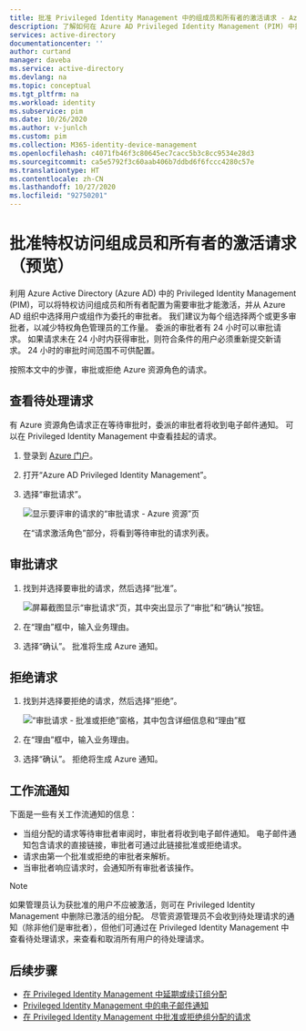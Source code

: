 ```yaml
---
title: 批准 Privileged Identity Management 中的组成员和所有者的激活请求 - Azure AD
description: 了解如何在 Azure AD Privileged Identity Management (PIM) 中批准或拒绝可分配角色的组的请求。
services: active-directory
documentationcenter: ''
author: curtand
manager: daveba
ms.service: active-directory
ms.devlang: na
ms.topic: conceptual
ms.tgt_pltfrm: na
ms.workload: identity
ms.subservice: pim
ms.date: 10/26/2020
ms.author: v-junlch
ms.custom: pim
ms.collection: M365-identity-device-management
ms.openlocfilehash: c4071fb46f3c80645ec7cacc5b3c8cc9534e28d3
ms.sourcegitcommit: ca5e5792f3c60aab406b7ddbd6f6fccc4280c57e
ms.translationtype: HT
ms.contentlocale: zh-CN
ms.lasthandoff: 10/27/2020
ms.locfileid: "92750201"
---
```

# <a name="approve-activation-requests-for-privileged-access-group-members-and-owners-preview"></a>批准特权访问组成员和所有者的激活请求（预览）

利用 Azure Active Directory (Azure AD) 中的 Privileged Identity Management (PIM)，可以将特权访问组成员和所有者配置为需要审批才能激活，并从 Azure AD 组织中选择用户或组作为委托的审批者。 我们建议为每个组选择两个或更多审批者，以减少特权角色管理员的工作量。 委派的审批者有 24 小时可以审批请求。 如果请求未在 24 小时内获得审批，则符合条件的用户必须重新提交新请求。 24 小时的审批时间范围不可供配置。

按照本文中的步骤，审批或拒绝 Azure 资源角色的请求。

## <a name="view-pending-requests"></a>查看待处理请求

有 Azure 资源角色请求正在等待审批时，委派的审批者将收到电子邮件通知。 可以在 Privileged Identity Management 中查看挂起的请求。

1. 登录到 [Azure 门户](https://portal.azure.cn/)。

1. 打开“Azure AD Privileged Identity Management”。

1. 选择“审批请求”。

    ![显示要评审的请求的“审批请求 - Azure 资源”页](./media/groups-approval-workflow/groups-select-request.png)

    在“请求激活角色”部分，将看到等待审批的请求列表。

## <a name="approve-requests"></a>审批请求

1. 找到并选择要审批的请求，然后选择“批准”。

    ![屏幕截图显示“审批请求”页，其中突出显示了“审批”和“确认”按钮。](./media/groups-approval-workflow/groups-confirm-approval.png)

1. 在“理由”框中，输入业务理由。

1. 选择“确认”。 批准将生成 Azure 通知。

## <a name="deny-requests"></a>拒绝请求

1. 找到并选择要拒绝的请求，然后选择“拒绝”。

    ![“审批请求 - 批准或拒绝”窗格，其中包含详细信息和“理由”框](./media/groups-approval-workflow/groups-confirm-denial.png)

1. 在“理由”框中，输入业务理由。

1. 选择“确认”。 拒绝将生成 Azure 通知。

## <a name="workflow-notifications"></a>工作流通知

下面是一些有关工作流通知的信息：

- 当组分配的请求等待审批者审阅时，审批者将收到电子邮件通知。 电子邮件通知包含请求的直接链接，审批者可通过此链接批准或拒绝请求。
- 请求由第一个批准或拒绝的审批者来解析。
- 当审批者响应请求时，会通知所有审批者该操作。

>[!Note]
>如果管理员认为获批准的用户不应被激活，则可在 Privileged Identity Management 中删除已激活的组分配。 尽管资源管理员不会收到待处理请求的通知（除非他们是审批者），但他们可通过在 Privileged Identity Management 中查看待处理请求，来查看和取消所有用户的待处理请求。

## <a name="next-steps"></a>后续步骤

- [在 Privileged Identity Management 中延期或续订组分配](pim-resource-roles-renew-extend.md)
- [Privileged Identity Management 中的电子邮件通知](pim-email-notifications.md)
- [在 Privileged Identity Management 中批准或拒绝组分配的请求](azure-ad-pim-approval-workflow.md)

